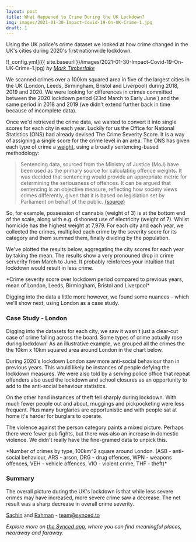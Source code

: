 ```yaml
---
layout: post
title: What Happened to Crime During the UK Lockdown?
img: images/2021-01-30-Impact-Covid-19-On-UK-Crime-1.jpg
draft: 1
---
```


Using the UK police's crime dataset we looked at how crime changed in the UK's cities during 2020's first nationwide lockdown. 


![_config.yml]({{ site.baseurl }}/images/2021-01-30-Impact-Covid-19-On-UK-Crime-1.jpg)
*by [Mark Timberlake](https://unsplash.com/photos/LIrbNMnQ-jc)*


We scanned crimes over a 100km squared area in five of the largest cities in the UK (London, Leeds, Birmingham, Bristol and Liverpool) during 2018, 2019 and 2020. We were looking for differences in crimes committed between the 2020 lockdown period (23rd March to Early June ) and the same period in 2018 and 2019 (we didn't extend further back in time because of incomplete data). 

Once we'd retrieved the crime data, we wanted to convert it into single scores for each city in each year. Luckily for us the Office for National Statistics (ONS) had already devised The Crime Severity Score. It is a way of assigning a single score for the crime level in an area. The ONS has given each type of crime a [weight](https://www.ons.gov.uk/peoplepopulationandcommunity/crimeandjustice/datasets/crimeseverityscoredatatool), using a broadly sentencing-based methodology:

> Sentencing data, sourced from the Ministry of Justice (MoJ) have been used as the primary source for calculating offence weights. It was decided that sentencing would provide an appropriate metric for determining the seriousness of offences. It can be argued that sentencing is an objective measure, reflecting how society views crimes differently, given that it is based on legislation set by Parliament on behalf of the public. [(source)](https://www.ons.gov.uk/peoplepopulationandcommunity/crimeandjustice/articles/researchoutputsdevelopingacrimeseverityscoreforenglandandwalesusingdataoncrimesrecordedbythepolice/2016-11-29)

So, for example, possession of cannabis (weight of 3) is at the bottom end of the scale, along with e.g. dishonest use of electricity (weight of 7). Whilst homicide has the highest weight at 7,979. For each city and each year, we collected the crimes, multiplied each crime by the severity score for its category and them summed them, finally dividing by the population. 

We've plotted the results below, aggregating the city scores for each year by taking the mean. The results show a very pronouned drop in crime serverity from March to June. It probably reinforces your intuition that lockdown would result in less crime. 

<style>
table {
    border: 0;
    border-collapse: collapse;
    border-spacing: 0;
    font: 0.7em "Titillium Web", sans-serif;
    margin-left: auto;
    margin-right: auto;
}
th {
    border: 0;
    padding: 10px;
    text-align: left;
    text-shadow: 1px 1px 1px #fff;
    font-weight: bold;
}
tbody td {
    border: 0;
    color: #333;
    padding: 10px;
    text-shadow: 1px 1px 1px #fff;
}
</style>

<script src="https://d3js.org/d3.v3.js"></script>
<script src="https://blog.synced.to/datascripts/2021-01-30-Impact-Covid-19-On-UK-Crime-1/d3.legend.js"></script>

<style>
.chart-1-container {
    font: 0.6em "Titillium Web", sans-serif;
}

.chart-1-container .axis path, .chart-1-container .axis line {
    fill: none;
    stroke: #000;
    shape-rendering: crispEdges;
}

.chart-1-container .x.axis path {
    display: none;
}

.chart-1-container .line {
    fill: none;
    stroke: steelblue;
    stroke-width: 1.5px;
}

.chart-1-container .legend rect {
    fill:white;
    stroke:black;
    opacity:0.8;
}
</style>

<div class="d3-chart-container chart-1-container"></div>
*Crime severity score over lockdown period compared to previous years, mean of London, Leeds, Birmingham, Bristol and Liverpool*

<script src="https://blog.synced.to/datascripts/2021-01-30-Impact-Covid-19-On-UK-Crime-1/crimescores.js"></script>

Digging into the data a little more however, we found some nuances - which we'll show next, using London as a case study.

### Case Study - London
Digging into the datasets for each city, we saw it wasn't just a clear-cut case of crime falling across the board. Some types of crime actually rose during lockdown! As an illustrative example, we grouped all the crimes the the 10km x 10km squared area around London in the chart below.

During 2020's lockdown London saw more anti-social behaviour than in previous years. This would likely be instances of people defying the lockdown measures. We were also told by a serving police office that repeat offenders also used the lockdown and school closures as an opportunity to add to the anti-social behaviour statistics. 

On the other hand instances of theft fell sharply during lockdown. With much fewer people out and about, muggings and pickpocketing were less frequent. Plus many burglaries are opportunistic and with people sat at home it's harder for burglars to operate. 

The violence against the person category paints a mixed picture. Perhaps there were fewer pub fights, but there was also an increase in domestic violence. We didn't really have the fine-grained data to unpick this.

<style>
.chart-2-container {
  font: 14px "Titillium Web", sans-serif;
}

.chart-2-container .axis path, .chart-2-container .axis line {
  fill: none;
  stroke: #000;
  shape-rendering: crispEdges;
}

.chart-2-container .x.axis {
  display: none;
}
</style>

<div class="d3-chart-container chart-2-container"></div>
*Number of crimes by type, 100km^2 square around London. (ASB - anti-social behaviour, ARS - arson, DRG - drug offences, WPN - weapons offences, VEH - vehicle offences, VIO - violent crime, THF - theft)*

<script src="https://blog.synced.to/datascripts/2021-01-30-Impact-Covid-19-On-UK-Crime-2/crimebreakdown.js"></script>


### Summary
The overall picture during the UK's lockdown is that while less severe crimes may have increased, more severe crime saw a decrease. The net result was a sharp decrease in overall crime severity.  


[Sachin](https://www.linkedin.com/in/sachinvasudevan/) and [Rahman](https://www.linkedin.com/in/rahman-zane/) - <team@synced.to>

_Explore more on [the Synced app](http://onelink.to/8ttzr9), where you can find meaningful places, nearaway and faraway._

